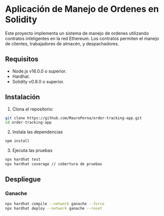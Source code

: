 # Aplicación de Manejo de Ordenes en Solidity

Este proyecto implementa un sistema de manejo de ordenes utilizando contratos inteligentes en la red Ethereum. Los contratos permiten el manejo de clientes, trabajadores de almacén, y despachadores.

## Requisitos

- Node.js v16.0.0 o superior.
- Hardhat.
- Solidity v0.8.0 o superior.

## Instalación

1. Clona el repositorio:

```bash
git clone https://github.com/MauroPerna/order-tracking-app.git
cd order-tracking-app
```

2. Instala las dependencias

```bash
npm install
```

3. Ejecuta las pruebas

```bash
npx hardhat test
npx hardhat coverage // cobertura de pruebas
```

## Despliegue

### Ganache

```bash
npx hardhat compile --network ganache --force
npx hardhat deploy --network ganache --reset
```

